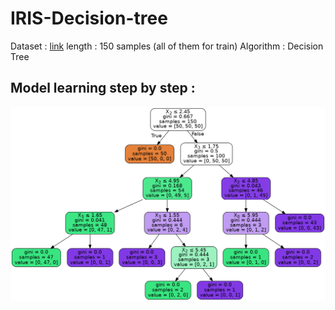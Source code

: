 # IRIS-Decision-tree

Dataset : [link](https://scikit-learn.org/stable/auto_examples/datasets/plot_iris_dataset.html)
length : 150 samples (all of them for train)
Algorithm : Decision Tree

## Model learning step by step : 

![alt text](https://github.com/kiyan-rezaee/IRIS-Decision-tree/blob/main/output.png?raw=true)
